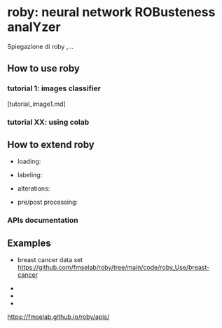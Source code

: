 # roby: neural network ROBusteness analYzer

Spiegazione di roby ,...

## How to use roby


### tutorial 1: images classifier

[tutorial_image1.md]


### tutorial XX: using colab



## How to extend roby

* loading:

* labeling:

* alterations:

* pre/post processing:

### APIs documentation

## Examples

* breast cancer data set
  <https://github.com/fmselab/roby/tree/main/code/roby_Use/breast-cancer>

*

*

*

<https://fmselab.github.io/roby/apis/>